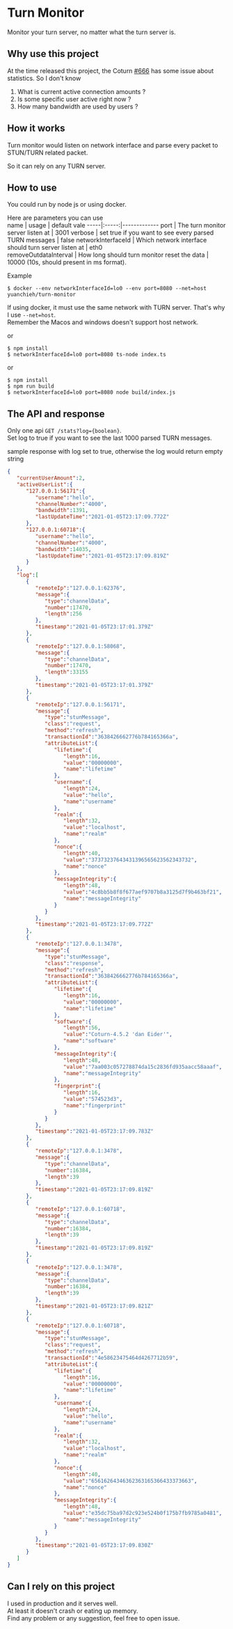 # Turn Monitor
Monitor your turn server, no matter what the turn server is.  

## Why use this project  
At the time released this project, the Coturn [#666](https://github.com/coturn/coturn/issues/666) has some issue about statistics.  So I don't know   
1. What is current active connection amounts ?   
2. Is some specific user active right now ?    
3. How many bandwidth are used by users ?   

## How it works
Turn monitor would listen on network interface and parse every packet to STUN/TURN related packet.  

So it can rely on any TURN server.  

## How to use
You could run by node js or using docker.  

Here are parameters you can use  
name | usage | default vale 
-----|:-----:|-------------
port | The turn monitor server listen at | 3001
verbose | set true if you want to see every parsed TURN messages | false
networkInterfaceId | Which network interface should turn server listen at | eth0  
removeOutdataInterval | How long should turn monitor reset the data | 10000 (10s, should present in ms format).   

Example
```
$ docker --env networkInterfaceId=lo0 --env port=8080 --net=host yuanchieh/turn-monitor
```
If using docker, it must use the same network with TURN server. That's why I use `--net=host`.    
Remember the Macos and windows doesn't support host network.  

or 
```
$ npm install
$ networkInterfaceId=lo0 port=8080 ts-node index.ts
```

or 
```
$ npm install 
$ npm run build
$ networkInterfaceId=lo0 port=8080 node build/index.js
```

## The API and response
Only one api `GET /stats?log={boolean}`.  
Set log to true if you want to see the last 1000 parsed TURN messages.  

sample response  with log set to true, otherwise the log would return empty string
```json
{
   "currentUserAmount":2,
   "activeUserList":{
      "127.0.0.1:56171":{
         "username":"hello",
         "channelNumber":"4000",
         "bandwidth":1391,
         "lastUpdateTime":"2021-01-05T23:17:09.772Z"
      },
      "127.0.0.1:60718":{
         "username":"hello",
         "channelNumber":"4000",
         "bandwidth":14035,
         "lastUpdateTime":"2021-01-05T23:17:09.819Z"
      }
   },
   "log":[
      {
         "remoteIp":"127.0.0.1:62376",
         "message":{
            "type":"channelData",
            "number":17470,
            "length":256
         },
         "timestamp":"2021-01-05T23:17:01.379Z"
      },
      {
         "remoteIp":"127.0.0.1:58068",
         "message":{
            "type":"channelData",
            "number":17470,
            "length":33155
         },
         "timestamp":"2021-01-05T23:17:01.379Z"
      },
      {
         "remoteIp":"127.0.0.1:56171",
         "message":{
            "type":"stunMessage",
            "class":"request",
            "method":"refresh",
            "transactionId":"3638426662776b784165366a",
            "attributeList":{
               "lifetime":{
                  "length":16,
                  "value":"00000000",
                  "name":"lifetime"
               },
               "username":{
                  "length":24,
                  "value":"hello",
                  "name":"username"
               },
               "realm":{
                  "length":32,
                  "value":"localhost",
                  "name":"realm"
               },
               "nonce":{
                  "length":40,
                  "value":"37373237643431396565623562343732",
                  "name":"nonce"
               },
               "messageIntegrity":{
                  "length":48,
                  "value":"4c8bb5b8f8f677aef9707b8a3125d7f9b463bf21",
                  "name":"messageIntegrity"
               }
            }
         },
         "timestamp":"2021-01-05T23:17:09.772Z"
      },
      {
         "remoteIp":"127.0.0.1:3478",
         "message":{
            "type":"stunMessage",
            "class":"response",
            "method":"refresh",
            "transactionId":"3638426662776b784165366a",
            "attributeList":{
               "lifetime":{
                  "length":16,
                  "value":"00000000",
                  "name":"lifetime"
               },
               "software":{
                  "length":56,
                  "value":"Coturn-4.5.2 'dan Eider'",
                  "name":"software"
               },
               "messageIntegrity":{
                  "length":48,
                  "value":"7aa003c057278874da15c2836fd935aacc58aaaf",
                  "name":"messageIntegrity"
               },
               "fingerprint":{
                  "length":16,
                  "value":"574523d3",
                  "name":"fingerprint"
               }
            }
         },
         "timestamp":"2021-01-05T23:17:09.783Z"
      },
      {
         "remoteIp":"127.0.0.1:3478",
         "message":{
            "type":"channelData",
            "number":16384,
            "length":39
         },
         "timestamp":"2021-01-05T23:17:09.819Z"
      },
      {
         "remoteIp":"127.0.0.1:60718",
         "message":{
            "type":"channelData",
            "number":16384,
            "length":39
         },
         "timestamp":"2021-01-05T23:17:09.819Z"
      },
      {
         "remoteIp":"127.0.0.1:3478",
         "message":{
            "type":"channelData",
            "number":16384,
            "length":39
         },
         "timestamp":"2021-01-05T23:17:09.821Z"
      },
      {
         "remoteIp":"127.0.0.1:60718",
         "message":{
            "type":"stunMessage",
            "class":"request",
            "method":"refresh",
            "transactionId":"4e58623475464d4267712b59",
            "attributeList":{
               "lifetime":{
                  "length":16,
                  "value":"00000000",
                  "name":"lifetime"
               },
               "username":{
                  "length":24,
                  "value":"hello",
                  "name":"username"
               },
               "realm":{
                  "length":32,
                  "value":"localhost",
                  "name":"realm"
               },
               "nonce":{
                  "length":40,
                  "value":"65616264346362363165366433373663",
                  "name":"nonce"
               },
               "messageIntegrity":{
                  "length":48,
                  "value":"e35dc75ba97d2c923e524b0f175b7fb9785a0481",
                  "name":"messageIntegrity"
               }
            }
         },
         "timestamp":"2021-01-05T23:17:09.830Z"
      }
   ]
}
```

## Can I rely on this project
I used in production and it serves well.  
At least it doesn't crash or eating up memory.  
Find any problem or any suggestion, feel free to open issue.  